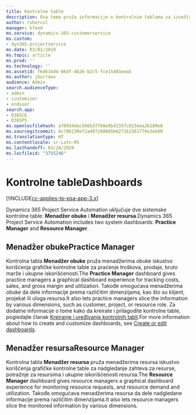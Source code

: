 ```yaml
---
title: Kontrolne table
description: Ova tema pruža informacije o kontrolnim tablama za izveštavanje koje su uključene u Dynamics 365 Project Service Automation.
author: ruhercul
manager: kfend
ms.service: dynamics-365-customerservice
ms.custom:
- dyn365-projectservice
ms.date: 03/01/2019
ms.topic: article
ms.prod: ''
ms.technology: ''
ms.assetid: f6d616d4-064f-4626-b2c5-fce15403eeab
ms.author: jburrows
audience: Admin
search.audienceType:
- admin
- customizer
- enduser
search.app:
- D365CE
- D365PS
ms.openlocfilehash: a70934dac5665d7768e8bd1357c023eea26189e8
ms.sourcegitcommit: 8c786230ef2a497280885b827162561776e2eb00
ms.translationtype: HT
ms.contentlocale: sr-Latn-RS
ms.lasthandoff: 03/24/2020
ms.locfileid: "3755246"
---
```

# <a name="dashboards"></a><span data-ttu-id="d2f26-103">Kontrolne table</span><span class="sxs-lookup"><span data-stu-id="d2f26-103">Dashboards</span></span>

[!INCLUDE[cc-applies-to-psa-app-3.x](../includes/cc-applies-to-psa-app-3x.md)]

<span data-ttu-id="d2f26-104">Dynamics 365 Project Service Automation uključuje dve sistemske kontrolne table: **Menadžer obuke** i **Menadžer resursa**.</span><span class="sxs-lookup"><span data-stu-id="d2f26-104">Dynamics 365 Project Service Automation includes two system dashboards: **Practice Manager** and **Resource Manager**.</span></span>

## <a name="practice-manager"></a><span data-ttu-id="d2f26-105">Menadžer obuke</span><span class="sxs-lookup"><span data-stu-id="d2f26-105">Practice Manager</span></span> 

<span data-ttu-id="d2f26-106">Kontrolna tabla **Menadžer obuke** pruža menadžerima obuke iskustvo korišćenja grafičke kontrolne table za praćenje troškova, prodaje, bruto marže i ukupne iskorišćenosti.</span><span class="sxs-lookup"><span data-stu-id="d2f26-106">The **Practice Manager** dashboard gives practice managers a graphical dashboard experience for tracking costs, sales, and gross margin and utilization.</span></span> <span data-ttu-id="d2f26-107">Takođe omogućava menadžerima obuke da dele informacije prema različitim dimenzijama, kao što su klijent, projekat ili uloga resursa.</span><span class="sxs-lookup"><span data-stu-id="d2f26-107">It also lets practice managers slice the information by various dimensions, such as customer, project, or resource role.</span></span> <span data-ttu-id="d2f26-108">Za dodatne informacije o tome kako da kreirate i prilagodite kontrolne table, pogledajte članak [Kreiranje i uređivanje kontrolnih tabli](../customize/create-edit-dashboards.md).</span><span class="sxs-lookup"><span data-stu-id="d2f26-108">For more information about how to create and customize dashboards, see [Create or edit dashboards](../customize/create-edit-dashboards.md).</span></span>

## <a name="resource-manager"></a><span data-ttu-id="d2f26-109">Menadžer resursa</span><span class="sxs-lookup"><span data-stu-id="d2f26-109">Resource Manager</span></span> 

<span data-ttu-id="d2f26-110">Kontrolna tabla **Menadžer resursa** pruža menadžerima resursa iskustvo korišćenja grafičke kontrolne table za nadgledanje zahteva za resurse, potražnje za resursima i ukupne iskorišćenosti resursa.</span><span class="sxs-lookup"><span data-stu-id="d2f26-110">The **Resource Manager** dashboard gives resource managers a graphical dashboard experience for monitoring resource requests, and resource demand and utilization.</span></span> <span data-ttu-id="d2f26-111">Takođe omogućava menadžerima resursa da dele nadgledane informacije prema različitim dimenzijama.</span><span class="sxs-lookup"><span data-stu-id="d2f26-111">It also lets resource managers slice the monitored information by various dimensions.</span></span>
